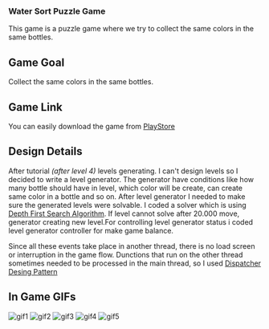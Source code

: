 ### Water Sort Puzzle Game
This game is a puzzle game where we try to collect the same colors in the same bottles.
## Game Goal
Collect the same colors in the same bottles.
## Game Link
You can easily download the game from [PlayStore](https://play.google.com/store/apps/details?id=com.watersortpuzzle.colorsortpuzzle.watercolorsortpuzzle&hl=en&gl=us)
## Design Details
After tutorial *(after level 4)* levels generating. I can't design levels so I decided to write a level generator.
The generator have conditions like how many bottle should have in level, which color will be create, can create same color in a bottle and so on. 
After level generator I needed to make sure the generated levels were solvable. I coded a solver which is using [Depth First Search Algorithm](https://en.wikipedia.org/wiki/Depth-first_search). If level cannot solve after 20.000 move,
generator creating new level.For controlling level generator status i coded level generator controller for make game balance.

Since all these events take place in another thread, there is no load screen or interruption in the game flow. Dunctions that run on the other thread sometimes needed to be processed in the main thread, so I used [Dispatcher Desing Pattern](https://www.what-could-possibly-go-wrong.com/the-dispatcher-pattern/)

## In Game GIFs
![gif1](/GIFs/1.gif)
![gif2](/GIFs/2.gif)
![gif3](/GIFs/3.gif)
![gif4](/GIFs/4.gif)
![gif5](/GIFs/5.gif)
